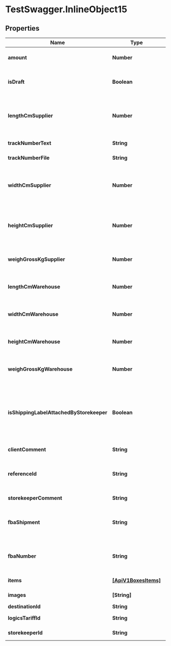 # TestSwagger.InlineObject15

## Properties

Name | Type | Description | Notes
------------ | ------------- | ------------- | -------------
**amount** | **Number** | Сколько таких же коробок в одной коробке | [optional] 
**isDraft** | **Boolean** | true - если создаем черновик заказа. | [optional] 
**lengthCmSupplier** | **Number** | Размеры которые назвал поставщик при заказе ( могут отличаться с реальными). | [optional] 
**trackNumberText** | **String** | Текст трек номера | [optional] 
**trackNumberFile** | **String** | Ссылка на фото трек номера | [optional] 
**widthCmSupplier** | **Number** | Размеры которые назвал поставщик при заказе ( могут отличаться с реальными). | [optional] 
**heightCmSupplier** | **Number** | Размеры которые назвал поставщик при заказе ( могут отличаться с реальными). | [optional] 
**weighGrossKgSupplier** | **Number** | Общий вес кг коробки который назвал поставщик. | [optional] 
**lengthCmWarehouse** | **Number** | Что фактически пришло на склад. Кладовщик. | [optional] 
**widthCmWarehouse** | **Number** | Что фактически пришло на склад. Кладовщик. | [optional] 
**heightCmWarehouse** | **Number** | Что фактически пришло на склад. Кладовщик. | [optional] 
**weighGrossKgWarehouse** | **Number** | Что фактически пришло на склад. Кладовщик. | [optional] 
**isShippingLabelAttachedByStorekeeper** | **Boolean** | Поле будет указывать на то что при решении задачи сторкипером на обновление коробок что он проклеил шиппинг лейбл. | [optional] 
**clientComment** | **String** | Комментарии к коробке | [optional] 
**referenceId** | **String** | Дополнительное поле shippingLabel для доставки грузовиками | [optional] 
**storekeeperComment** | **String** | Комментарии к коробке | [optional] 
**fbaShipment** | **String** | Это номер конкретной коробки при отправке в амазон. | [optional] 
**fbaNumber** | **String** | Это номер конкретной коробки при отправке в амазон. | [optional] 
**items** | [**[ApiV1BoxesItems]**](ApiV1BoxesItems.md) | Массив коробок. | 
**images** | **[String]** | Массив ссылок на фотографии. | [optional] 
**destinationId** | **String** | destination GUID  | [optional] 
**logicsTariffId** | **String** | GUID тарифа доставки  | [optional] 
**storekeeperId** | **String** | GUID сторкипера | [optional] 


